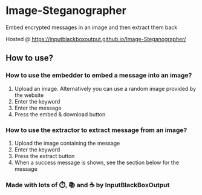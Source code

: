 # Image-Steganographer
Embed encrypted messages in an image and then extract them back

Hosted @ https://inputblackboxoutput.github.io/Image-Steganographer/

## How to use?

### How to use the embedder to embed a message into an image?
1. Upload an image. Alternatively you can use a random image provided by the website
1. Enter the keyword
1. Enter the message
1. Press the embed & download button

### How to use the extractor to extract message from an image?
1. Upload the image containing the message
1. Enter the keyword
1. Press the extract button
1. When a success message is shown, see the section below for the message


### Made with lots of ⏱️, 📚 and ☕ by InputBlackBoxOutput
